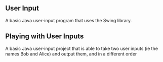 User Input
---
 A basic Java user-input program that uses the Swing library.


 Playing with User Inputs
 ---

 A basic Java user-input project that is able to take two user inputs (ie the names Bob and Alice) and output them, and in a different order
